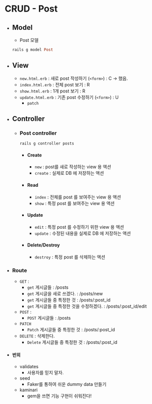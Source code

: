 # CRUD - Post

* ## Model
  * Post 모델
  ``` ruby
  rails g model Post
  ```

* ## View
  * `new.html.erb` : 새로 post 작성하기 (`<form>`) : C -> 했음.
  * `index.html.erb` : 전체 post 보기 : R
  * `show.html.erb` : 1개 post 보기 : R
  * `update.html.erb` : 기존 post 수정하기 (`<form>`) : U
    * `patch`

* ## Controller 
  * ### Post controller
    ``` ruby
    rails g controller posts
    ```
    * #### Create
      * `new` : post를 새로 작성하는 view 용 액션
      * `create` : 실제로 DB 에 저장하는 액션
    * #### Read
      * `index` : 전체를 post 를 보여주는 view 용 액션
      * `show` : 특정 post 를 보여주는 view 용 액션
    * #### Update
      * `edit` : 특정 post 를 수정하기 위한 view 용 액션
      * `update` : 수정된 내용을 실제로 DB 에 저장하는 액션
    * #### Delete/Destroy
      * `destroy` : 특정 post 를 삭제하는 액션
      
* ### Route
  * `GET` :
    *  `get` 게시글들
      : /posts
    * `get` 게시글을 새로 쓰겠다.
      : /posts/new
    * `get` 게시글들 중 특정한 것
      : /posts/:post_id
    * `get` 게시글들 중 특정한 것을 수정하겠다.
      : /posts/:post_id/edit
  * `POST` : 
    * `POST` 게시글들
      : /posts
  * `PATCH` 
    *  `Patch` 게시글들 중 특정한 것
      : /posts/:post_id
  * `DELETE` : 삭제한다.
    * `Delete` 게시글들 중 특정한 것 
      : /posts/:post_id



* #### 번외
  * validates
    * 사용자를 믿지 말자.
  * seed
    * Faker를 통하여 쉬운 dummy data 만들기
  * kaminari
    * gem을 쓰면 기능 구현이 쉬워진다!